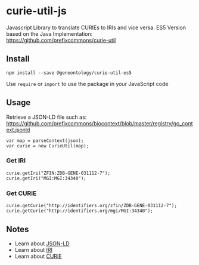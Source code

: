 # curie-util-js
Javascript Library to translate CURIEs to IRIs and vice versa. 
ES5 Version based on the Java Implementation: https://github.com/prefixcommons/curie-util

## Install
```
npm install --save @geneontology/curie-util-es5
```

Use `require` or `import` to use the package in your JavaScript code

## Usage
Retrieve a JSON-LD file such as: https://github.com/prefixcommons/biocontext/blob/master/registry/go_context.jsonld

```
var map = parseContext(json);
var curie = new CurieUtil(map);
```

### Get IRI
```
curie.getIri("ZFIN:ZDB-GENE-031112-7");
curie.getIri("MGI:MGI:34340");
```

### Get CURIE
```
curie.getCurie("http://identifiers.org/zfin/ZDB-GENE-031112-7");
curie.getCurie("http://identifiers.org/mgi/MGI:34340");
```

## Notes
* Learn about [JSON-LD](https://www.google.com/url?sa=t&rct=j&q=&esrc=s&source=web&cd=4&cad=rja&uact=8&ved=2ahUKEwjOtNqao7ncAhX3IjQIHXhIAOcQFjADegQIAxAB&url=https%3A%2F%2Fjson-ld.org%2F&usg=AOvVaw0KYV5lDp9ZQ0M18tp93C6E)
* Learn about [IRI](https://www.w3.org/International/iri-edit/draft-duerst-iri.html)
* Learn about [CURIE](https://www.w3.org/TR/2010/NOTE-curie-20101216/)

